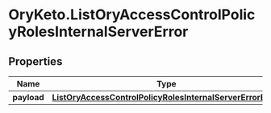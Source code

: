 # OryKeto.ListOryAccessControlPolicyRolesInternalServerError

## Properties
Name | Type | Description | Notes
------------ | ------------- | ------------- | -------------
**payload** | [**ListOryAccessControlPolicyRolesInternalServerErrorBody**](ListOryAccessControlPolicyRolesInternalServerErrorBody.md) |  | [optional] 


